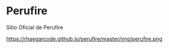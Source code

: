 # Perufire
Sitio Oficial de Perufire

https://rhaegarcode.github.io/perufire/master/img/perufire.png
